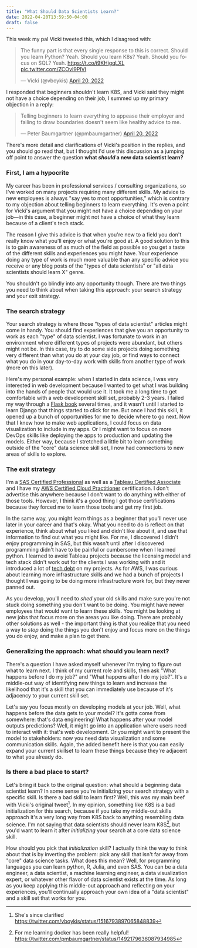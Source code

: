 ```yaml
---
title: "What Should Data Scientists Learn?"
date: 2022-04-20T13:59:50-04:00
draft: false
---
```


This week my pal Vicki tweeted this, which I disagreed with:

<blockquote class="twitter-tweet"><p lang="en" dir="ltr">The funny part is that every single response to this is correct. Should you learn Python? Yeah. Should you learn K8s? Yeah. Should you focus on SQL? Yeah. <a href="https://t.co/i9KHigqLXL">https://t.co/i9KHigqLXL</a> <a href="https://t.co/ZCOvI9PIVI">pic.twitter.com/ZCOvI9PIVI</a></p>&mdash; Vicki (@vboykis) <a href="https://twitter.com/vboykis/status/1516747665861758979?ref_src=twsrc%5Etfw">April 20, 2022</a></blockquote> <script async src="https://platform.twitter.com/widgets.js" charset="utf-8"></script> 

I responded that beginners shouldn't learn K8S, and Vicki said they might not have a choice depending on their job, I summed up my primary objection in a reply:

<blockquote class="twitter-tweet"><p lang="en" dir="ltr">Telling beginners to learn everything to appease their employer and failing to draw boundaries doesn&#39;t seem like healthy advice to me.</p>&mdash; Peter Baumgartner (@pmbaumgartner) <a href="https://twitter.com/pmbaumgartner/status/1516796134383095808?ref_src=twsrc%5Etfw">April 20, 2022</a></blockquote> <script async src="https://platform.twitter.com/widgets.js" charset="utf-8"></script> 

There's more detail and clarifications of Vicki's position in the replies, and you should go read that, but I thought I'd use this discussion as a jumping off point to answer the question **what _should_ a new data scientist learn?**

### First, I am a hypocrite

My career has been in professional services / consulting organizations, so I've worked on many projects requiring many different skills. My advice to new employees is always "say yes to most opportunities," which is contrary to my objection about telling beginners to learn everything. It's even a point for Vicki's argument that you might not have a choice depending on your job—in this case, a beginner might not have a choice of what they learn because of a client's tech stack.

The reason I give this advice is that when you're new to a field you don't really know what you'll enjoy or what you're good at. A good solution to this is to gain awareness of as much of the field as possible so you get a taste of the different skills and experiences you might have. Your experience doing any type of work is much more valuable than any specific advice you receive or any blog posts of the "types of data scientists" or "all data scientists should learn X" genre.

You shouldn't go blindly into any opportunity though. There are two things you need to think about when taking this approach: your search strategy and your exit strategy.

### The search strategy

Your search strategy is where those "types of data scientist" articles might come in handy. You should find experiences that give you an opportunity to work as each "type" of data scientist. I was fortunate to work in an environment where different types of projects were abundant, but others might not be. In this case, try to do some side projects doing something very different than what you do at your day job, or find ways to connect what you do in your day-to-day work with skills from another type of work (more on this later).

Here's my personal example: when I started in data science, I was very interested in web development because I wanted to get what I was building into the hands of people that would use it. It took me a long time to get comfortable with a web development skill set, probably 2-3 years. I failed my way through a [Flask book](https://blog.miguelgrinberg.com/post/the-flask-mega-tutorial-part-i-hello-world) several times, and it wasn't until I started to learn Django that things started to click for me. But once I had this skill, it opened up a bunch of opportunities for me to decide where to go next. Now that I knew how to make web applications, I could focus on data visualization to include in my apps. Or I might want to focus on more DevOps skills like deploying the apps to production and updating the models. Either way, because I stretched a little bit to learn something outside of the "core" data science skill set, I now had connections to new areas of skills to explore.

### The exit strategy

I'm a [SAS Certified Professional](https://www.sas.com/en_us/certification.html#programming) as well as a [Tableau Certified Associate](https://www.tableau.com/learn/certification) and I have my [AWS Certified Cloud Practitioner](https://aws.amazon.com/certification/certified-cloud-practitioner/) certification. I don't advertise this anywhere because I don't want to do anything with either of those tools. However, I think it's a good thing I got those certifications because they forced me to learn those tools and get my first job.

In the same way, you might learn things as a beginner that you'll never use later in your career and that's okay. What you need to do is reflect on that experience, think about what you liked and didn't like about it, and use that information to find out what you might like. For me, I discovered I didn't enjoy programming in SAS, but this wasn't until after I discovered programming didn't have to be painful or cumbersome when I learned python. I learned to avoid Tableau projects because the licensing model and tech stack didn't work out for the clients I was working with and it introduced a lot of [tech debt](https://www.peterbaumgartner.com/blog/tableau-as-sneaky-technical-data-debt/) on my projects. As for AWS, I was curious about learning more infrastructure skills and we had a bunch of projects I thought I was going to be doing more infrastructure work for, but they never panned out.

As you develop, you'll need to _shed_ your old skills and make sure you're not stuck doing something you don't want to be doing. You might have newer employees that would want to learn these skills. You might be looking at new jobs that focus more on the areas you like doing. There are probably other solutions as well - the important thing is that you realize that you need a way to *stop* doing the things you don't enjoy and focus more on the things you do enjoy, and make a plan to get there.

### Generalizing the approach: what should you learn next?

There's a question I have asked myself whenever I'm trying to figure out what to learn next. I think of my current role and skills, then ask "What happens before I do my job?" and "What happens after I do my job?". It's a middle-out way of identifying new things to learn and increase the likelihood that it's a skill that you can immediately use because of it's adjacency to your current skill set.

Let's say you focus mostly on developing models at your job. Well, what happens before the data gets to your model? It's gotta come from somewhere: that's data engineering! What happens after your model outputs predictions? Well, it might go into an application where users need to interact with it: that's web development. Or you might want to present the model to stakeholders: now you need data visualization and some communication skills. Again, the added benefit here is that you can easily expand your current skillset to learn these things because they're adjacent to what you already do.

### Is there a bad place to start?

Let's bring it back to the original question: what should a beginning data scientist learn? In some sense you're initializing your search strategy with a specific skill. Is there a bad skill to learn first? Well, this was my main beef with Vicki's original tweet[^1]. In my opinion, something like K8S is a bad initialization for this search, because if you take my middle-out skills approach it's a very long way from K8S back to anything resembling data science. I'm not saying that data scientists should never learn K8S[^2], but you'd want to learn it after _initializing_ your search at a core data science skill.

How should you pick that *initialization* skill? I actually think the way to think about that is by inverting the problem: pick any skill that isn't far away from "core" data science tasks. What does this mean? Well, for programming languages you can learn python, R, Julia, and even SAS. You can be a data engineer, a data scientist, a machine learning engineer, a data visualization expert, or whatever other flavor of data scientist exists at the time. As long as you keep applying this middle-out approach and reflecting on your experiences, you'll continually approach your own idea of a "data scientist" and a skill set that works for you.


  [^1]: She's since clarified https://twitter.com/vboykis/status/1516793897065848839
  [^2]: For me learning docker has been really helpful! https://twitter.com/pmbaumgartner/status/1492179636087934985